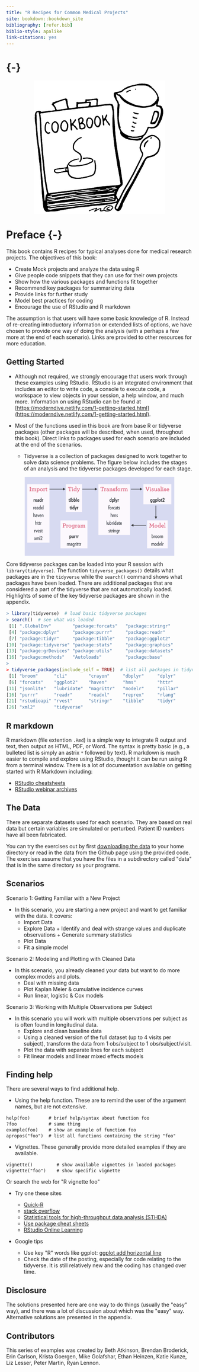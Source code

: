 ```yaml
---
title: "R Recipes for Common Medical Projects"
site: bookdown::bookdown_site
bibliography: [refer.bib]
biblio-style: apalike
link-citations: yes
---
```


# {-}


<img src="images/recipe-clipart-BiaE8BLMT.gif" style="display: block; margin: auto;" />

# Preface {-}


This book contains R recipes for typical analyses done for medical research projects.  The objectives of this book:

* Create Mock projects and analyze the data using R
* Give people code snippets that they can use for their own projects
* Show how the various packages and functions fit together
* Recommend key packages for summarizing data 
* Provide links for further study
* Model best practices for coding
* Encourage the use of RStudio and R markdown

The assumption is that users will have some basic knowledge of R.  Instead of re-creating introductory information or extended lists of options, we have chosen to provide one way of doing the analysis (with a perhaps a few more at the end of each scenario).  Links are provided to other resources for more education. 

## Getting Started

* Although not required, we strongly encourage that users work through these examples using RStudio.  RStudio is an integrated environment that includes an editor to write code, a console to execute code, a workspace to view objects in your session, a help window, and much more.  Information on using RStudio can be found at [https://moderndive.netlify.com/1-getting-started.html](https://moderndive.netlify.com/1-getting-started.html). 

* Most of the functions used in this book are from base R or tidyverse packages (other packages will be described, when used, throughout this book).  Direct links to packages used for each scenario are included at the end of the scenarios. 

    - Tidyverse is a collection of packages designed to work together to solve data science problems.  The figure below includes the stages of an analysis and the tidyverse packages developed for each stage.

<img src="images/Tidyverse.png" width="80%" style="display: block; margin: auto;" />

Core tidyverse packages can be loaded into your R session with `library(tidyverse)`. The function `tidyverse_packages()` details what packages are in the `tidyverse` while the `search()` command shows what packages have been loaded.  There are additional packages that are considered a part of the tidyverse that are not automatically loaded.  Highlights of some of the key tidyverse packages are shown in the appendix. 


```r
> library(tidyverse)  # load basic tidyverse packages
> search()  # see what was loaded
 [1] ".GlobalEnv"        "package:forcats"   "package:stringr"  
 [4] "package:dplyr"     "package:purrr"     "package:readr"    
 [7] "package:tidyr"     "package:tibble"    "package:ggplot2"  
[10] "package:tidyverse" "package:stats"     "package:graphics" 
[13] "package:grDevices" "package:utils"     "package:datasets" 
[16] "package:methods"   "Autoloads"         "package:base"     
> 
> tidyverse_packages(include_self = TRUE)  # list all packages in tidyverse
 [1] "broom"      "cli"        "crayon"     "dbplyr"     "dplyr"     
 [6] "forcats"    "ggplot2"    "haven"      "hms"        "httr"      
[11] "jsonlite"   "lubridate"  "magrittr"   "modelr"     "pillar"    
[16] "purrr"      "readr"      "readxl"     "reprex"     "rlang"     
[21] "rstudioapi" "rvest"      "stringr"    "tibble"     "tidyr"     
[26] "xml2"       "tidyverse" 
```

## R markdown

R markdown (file extention `.Rmd`) is a simple way to integrate R output and text, then output as HTML, PDF, or Word. The syntax is pretty basic (e.g., a bulleted list is simply an astrix `*` followed by text).  R markdown is much easier to compile and explore using RStudio, thought it can be run using R from a terminal window.  There is a lot of documentation available on getting started with R Markdown including:

* [RStudio cheatsheets](https://www.rstudio.com/resources/cheatsheets/)
* [RStudio webinar archives](https://www.rstudio.com/resources/webinars/)


## The Data

There are separate datasets used for each scenario.  They are based on real data but certain variables are simulated or perturbed.  Patient ID numbers have all been fabricated.  

You can try the exercises out by first [downloading the data]( ) to your home directory or read in the data from the Github page using the provided code.  The exercises assume that you have the files in a subdirectory called "data" that is in the same directory as your programs.

## Scenarios  

Scenario 1: Getting Familiar with a New Project

* In this scenario, you are starting a new project and want to get familiar with the data.  It covers:
    - Import Data 
    - Explore Data 
          + Identify and deal with strange values and duplicate observations
          + Generate summary statistics
    - Plot Data
    - Fit a simple model

Scenario 2: Modeling and Plotting with Cleaned Data 

* In this scenario, you already cleaned your data but want to do more complex models and plots.  
    - Deal with missing data
    - Plot Kaplan Meier & cumulative incidence curves
    - Run linear, logistic & Cox models
            
Scenario 3: Working with Multiple Observations per Subject 

* In this scenario you will work with multiple observations per subject as is often found in longitudinal data.
     - Explore and clean baseline data 
     - Using a cleaned version of the full dataset (up to 4 visits per subject), transform the data from 1 obs/subject to 1 obs/subject/visit. 
     - Plot the data with separate lines for each subject
     - Fit linear models and linear mixed effects models

## Finding help

There are several ways to find additional help. 

* Using the help function.  These are to remind the user of the argument names, but are not extensive.

```
help(foo)       # brief help/syntax about function foo
?foo            # same thing
example(foo)    # show an example of function foo
apropos("foo")  # list all functions containing the string "foo"
```

* Vignettes.  These generally provide more detailed examples if they are available.

```
vignette()         # show available vignettes in loaded packages
vignette("foo")    # show specific vignette
```

Or search the web for "R vignette foo"

* Try one these sites
    + [Quick-R](https://www.statmethods.net/index.html)
    + [stack overflow](https://stackoverflow.com/)
    + [Statistical tools for high-throughput data analysis (STHDA)](http://www.sthda.com/english/)
    + [Use package cheat sheets](https://www.rstudio.com/resources/cheatsheets/)
    + [RStudio Online Learning](https://www.rstudio.com/online-learning/)
    
* Google tips
    + Use key "R" words like ggplot: [ggplot add horizontal line](https://www.google.com/search?q=ggplot+add+horizontal+line)
    + Check the date of the posting, especially for code relating to the tidyverse.  It is still relatively new and the coding has changed over time.  

## Disclosure

The solutions presented here are one way to do things (usually the "easy" way), and there was a lot of discussion about which was the "easy" way. Alternative solutions are presented in the appendix.

## Contributors

This series of examples was created by Beth Atkinson, Brendan Broderick, Erin Carlson, Krista Goergen, Mike Golafshar, Ethan Heinzen, Katie Kunze, Liz Lesser, Peter Martin, Ryan Lennon.  
